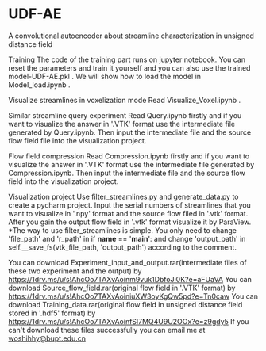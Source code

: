 # UDF-AE
A convolutional autoencoder about streamline characterization in unsigned distance field

Training
    The code of the training part runs on jupyter notebook. You can reset the parameters and train it yourself and you can also use the trained model-UDF-AE.pkl .
    We will show how to load the model in Model_load.ipynb .

Visualize streamlines in voxelization mode
    Read Visualize_Voxel.ipynb .

Similar streamline query experiment
    Read Query.ipynb firstly and if you want to visualize the answer in '.VTK' format use the intermediate file generated by Query.ipynb. 
    Then input the intermediate file and the source flow field file into the visualization project.

Flow field compression
    Read Compression.ipynb firstly and if you want to visualize the answer in '.VTK' format use the intermediate file generated by Compression.ipynb.
    Then input the intermediate file and the source flow field into the visualization project.

Visualization project
    Use filter_streamlines.py and generate_data.py to create a pycharm project. Input the serial numbers of streamlines that you want to visualize in '.npy' format 
    and the source flow filed in '.vtk' format. After you gain the output flow field in '.vtk' format visualize it by ParaView.
    *The way to use filter_streamlines is simple. You only need to change 'file_path' and 'r_path' in if __name__ == '__main__': and change 'output_path' in   self.__save_fs(vtk_file_path, 'output_path')
       according to the comment.

You can download Experiment_input_and_output.rar(intermediate files of these two experiment and the output) by https://1drv.ms/u/s!AhcOo7TAXvAoinm9vuk1DbfoJi0K?e=aFUaVA
You can download Source_flow_field.rar(original flow field in '.VTK' format) by https://1drv.ms/u/s!AhcOo7TAXvAoiniuXW3oyKgQw5pd?e=Tn0caw
You can download Training_data.rar(original flow field in unsigned distance field stored in '.hdf5' format) by https://1drv.ms/u/s!AhcOo7TAXvAoinfSl7MQ4U9U2OOx?e=z9gdy5
If you can't download these files successfully you can email me at woshihhy@bupt.edu.cn
